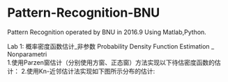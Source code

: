 # Pattern-Recognition-BNU
Pattern Recognition operated by BNU in 2016.9     Using Matlab,Python.

Lab 1: 概率密度函数估计_非参数 Probability Density Function Estimation _ Nonparametri </br>
  1.使用Parzen窗估计（分别使用方窗、正态窗）方法实现以下待估密度函数的估计：
  2.使用Kn-近邻估计法实现如下图所示分布的估计:
    
 
